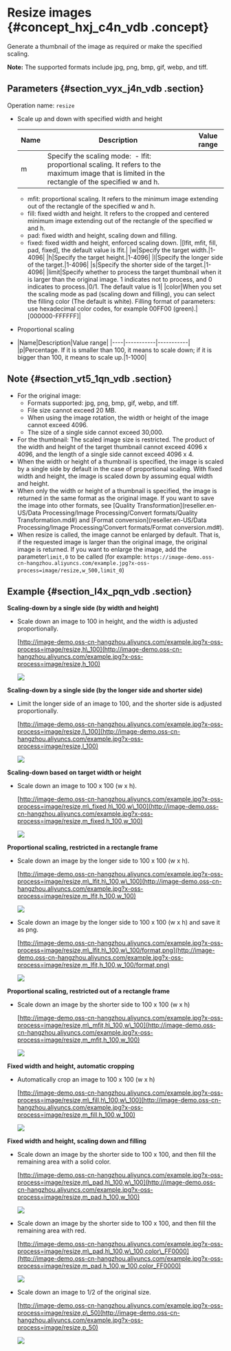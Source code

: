 # Resize images {#concept_hxj_c4n_vdb .concept}

Generate a thumbnail of the image as required or make the specified scaling.

**Note:** The supported formats include jpg, png, bmp, gif, webp, and tiff.

## Parameters {#section_vyx_j4n_vdb .section}

Operation name: `resize`

-   Scale up and down with specified width and height

    |Name|Description|Value range|
    |----|-----------|-----------|
    |m|Specify the scaling mode:     -   lfit: proportional scaling. It refers to the maximum image that is limited in the rectangle of the specified w and h.
    -   mfit: proportional scaling. It refers to the minimum image extending out of the rectangle of the specified w and h.
    -   fill: fixed width and height. It refers to the cropped and centered minimum image extending out of the rectangle of the specified w and h.
    -   pad: fixed width and height, scaling down and filling.
    -   fixed: fixed width and height, enforced scaling down.
|\[lfit, mfit, fill, pad, fixed\], the default value is lfit.|
    |w|Specify the target width.|1-4096|
    |h|Specify the target height.|1-4096|
    |l|Specify the longer side of the target.|1-4096|
    |s|Specify the shorter side of the target.|1-4096|
    |limit|Specify whether to process the target thumbnail when it is larger than the original image. 1 indicates not to process, and 0 indicates to process.|0/1. The default value is 1|
    |color|When you set the scaling mode as pad \(scaling down and filling\), you can select the filling color \(The default is white\). Filling format of parameters: use hexadecimal color codes, for example 00FF00 \(green\).|\[000000-FFFFFF\]|

-   Proportional scaling
-   |Name|Description|Value range|
|----|-----------|-----------|
|p|Percentage. If it is smaller than 100, it means to scale down; if it is bigger than 100, it means to scale up.|1-1000|


## Note {#section_vt5_1qn_vdb .section}

-   For the original image:
    -   Formats supported: jpg, png, bmp, gif, webp, and tiff.
    -   File size cannot exceed 20 MB.
    -   When using the image rotation, the width or height of the image cannot exceed 4096.
    -   The size of a single side cannot exceed 30,000.
-   For the thumbnail: The scaled image size is restricted. The product of the width and height of the target thumbnail cannot exceed 4096 x 4096, and the length of a single side cannot exceed 4096 x 4.
-   When the width or height of a thumbnail is specified, the image is scaled by a single side by default in the case of proportional scaling. With fixed width and height, the image is scaled down by assuming equal width and height.
-   When only the width or height of a thumbnail is specified, the image is returned in the same format as the original image. If you want to save the image into other formats, see [Quality Transformation](reseller.en-US/Data Processing/Image Processing/Convert formats/Quality Transformation.md#) and [Format conversion](reseller.en-US/Data Processing/Image Processing/Convert formats/Format conversion.md#).
-   When resize is called, the image cannot be enlarged by default. That is, if the requested image is larger than the original image, the original image is returned. If you want to enlarge the image, add the parameter`limit,0` to be called \(for example: `https://image-demo.oss-cn-hangzhou.aliyuncs.com/example.jpg?x-oss-process=image/resize,w_500,limit_0`\)

## Example {#section_l4x_pqn_vdb .section}

**Scaling-down by a single side \(by width and height\)**

-   Scale down an image to 100 in height, and the width is adjusted proportionally.

    [http://image-demo.oss-cn-hangzhou.aliyuncs.com/example.jpg?x-oss-process=image/resize,h\_100](http://image-demo.oss-cn-hangzhou.aliyuncs.com/example.jpg?x-oss-process=image/resize,h_100)

    ![](http://static-aliyun-doc.oss-cn-hangzhou.aliyuncs.com/assets/img/4769/15474295232414_en-US.jpg)


**Scaling-down by a single side \(by the longer side and shorter side\)**

-   Limit the longer side of an image to 100, and the shorter side is adjusted proportionally.

    [http://image-demo.oss-cn-hangzhou.aliyuncs.com/example.jpg?x-oss-process=image/resize,l\_100](http://image-demo.oss-cn-hangzhou.aliyuncs.com/example.jpg?x-oss-process=image/resize,l_100)

    ![](http://static-aliyun-doc.oss-cn-hangzhou.aliyuncs.com/assets/img/4769/15474295242415_en-US.jpg)


**Scaling-down based on target width or height**

-   Scale down an image to 100 x 100 \(w x h\).

    [http://image-demo.oss-cn-hangzhou.aliyuncs.com/example.jpg?x-oss-process=image/resize,m\_fixed,h\_100,w\_100](http://image-demo.oss-cn-hangzhou.aliyuncs.com/example.jpg?x-oss-process=image/resize,m_fixed,h_100,w_100)

    ![](http://static-aliyun-doc.oss-cn-hangzhou.aliyuncs.com/assets/img/4769/15474295242416_en-US.jpg)


**Proportional scaling, restricted in a rectangle frame**

-   Scale down an image by the longer side to 100 x 100 \(w x h\).

    [http://image-demo.oss-cn-hangzhou.aliyuncs.com/example.jpg?x-oss-process=image/resize,m\_lfit,h\_100,w\_100](http://image-demo.oss-cn-hangzhou.aliyuncs.com/example.jpg?x-oss-process=image/resize,m_lfit,h_100,w_100)

    ![](http://static-aliyun-doc.oss-cn-hangzhou.aliyuncs.com/assets/img/4769/15474295242418_en-US.png)

-   Scale down an image by the longer side to 100 x 100 \(w x h\) and save it as png.

    [http://image-demo.oss-cn-hangzhou.aliyuncs.com/example.jpg?x-oss-process=image/resize,m\_lfit,h\_100,w\_100/format,png](http://image-demo.oss-cn-hangzhou.aliyuncs.com/example.jpg?x-oss-process=image/resize,m_lfit,h_100,w_100/format,png)

    ![](http://static-aliyun-doc.oss-cn-hangzhou.aliyuncs.com/assets/img/4769/15474295242419_en-US.png)


**Proportional scaling, restricted out of a rectangle frame**

-   Scale down an image by the shorter side to 100 x 100 \(w x h\)

    [http://image-demo.oss-cn-hangzhou.aliyuncs.com/example.jpg?x-oss-process=image/resize,m\_mfit,h\_100,w\_100](http://image-demo.oss-cn-hangzhou.aliyuncs.com/example.jpg?x-oss-process=image/resize,m_mfit,h_100,w_100)

    ![](http://static-aliyun-doc.oss-cn-hangzhou.aliyuncs.com/assets/img/4769/15474295242420_en-US.jpg)


**Fixed width and height, automatic cropping**

-   Automatically crop an image to 100 x 100 \(w x h\)

    [http://image-demo.oss-cn-hangzhou.aliyuncs.com/example.jpg?x-oss-process=image/resize,m\_fill,h\_100,w\_100](http://image-demo.oss-cn-hangzhou.aliyuncs.com/example.jpg?x-oss-process=image/resize,m_fill,h_100,w_100)

    ![](http://static-aliyun-doc.oss-cn-hangzhou.aliyuncs.com/assets/img/4769/15474295242425_en-US.jpg)


**Fixed width and height, scaling down and filling**

-   Scale down an image by the shorter side to 100 x 100, and then fill the remaining area with a solid color.

    [http://image-demo.oss-cn-hangzhou.aliyuncs.com/example.jpg?x-oss-process=image/resize,m\_pad,h\_100,w\_100](http://image-demo.oss-cn-hangzhou.aliyuncs.com/example.jpg?x-oss-process=image/resize,m_pad,h_100,w_100)

    ![](http://static-aliyun-doc.oss-cn-hangzhou.aliyuncs.com/assets/img/4769/15474295242421_en-US.jpg)

-   Scale down an image by the shorter side to 100 x 100, and then fill the remaining area with red.

    [http://image-demo.oss-cn-hangzhou.aliyuncs.com/example.jpg?x-oss-process=image/resize,m\_pad,h\_100,w\_100,color\_FF0000](http://image-demo.oss-cn-hangzhou.aliyuncs.com/example.jpg?x-oss-process=image/resize,m_pad,h_100,w_100,color_FF0000)

    ![](http://static-aliyun-doc.oss-cn-hangzhou.aliyuncs.com/assets/img/4769/15474295242422_en-US.jpg)

-   Scale down an image to 1/2 of the original size.

    [http://image-demo.oss-cn-hangzhou.aliyuncs.com/example.jpg?x-oss-process=image/resize,p\_50](http://image-demo.oss-cn-hangzhou.aliyuncs.com/example.jpg?x-oss-process=image/resize,p_50)

    ![](http://static-aliyun-doc.oss-cn-hangzhou.aliyuncs.com/assets/img/4769/15474295242423_en-US.jpg)


